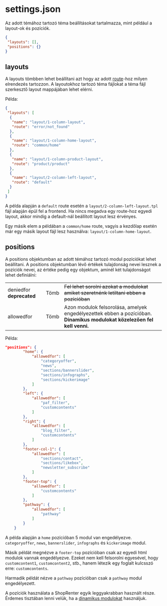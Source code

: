 # settings.json

Az adott témához tartozó téma beállításokat tartalmazza, mint például a layout-ok és pozíciók.

```json
{
 "layouts": [],
 "positions": {}
}
```

## layouts

A layouts tömbben lehet beállítani azt hogy az adott [route](../theme-global/06_routing_system.md)-hoz milyen elrendezés
tartozzon. A layoutokhoz tartozó téma fájlokat a téma fájl szerkesztő layout mappájában lehet elérni.

Példa:

```json
{
 "layouts": [
  {
   "name": "layout/1-column-layout",
   "route": "error/not_found"
  },
  {
   "name": "layout/1-column-home-layout",
   "route": "common/home"
  },
  {
   "name": "layout/1-column-product-layout",
   "route": "product/product"
  },
  {
   "name": "layout/2-column-left-layout",
   "route": "default"
  }
 ]
}
```

A példa alapján a `default` route esetén a `layout/2-column-left-layout.tpl` fájl alapján épül fel a frontend.
Ha nincs megadva egy route-hoz egyedi layout, akkor mindig a default-nál beállított layout lesz érvényes.

Egy másik elem a példában a `common/home` route, vagyis a kezdőlap esetén már egy másik layout fájl lesz használva:
`layout/1-column-home-layout`.

## positions

A positions objektumban az adott témához tartozó modul pozíciókat lehet beállítani. A positions objektumban lévő
értékek tulajdonság nevei lesznek a pozíciók nevei, az értéke pedig egy objektum, aminél két tulajdonságot lehet
definiálni:

<table>
<tr>
<td>
deniedfor <strong>deprecated</strong>
</td>
<td>
Tömb
</td>
<td><del>
Fel lehet sorolni azokat a modulokat amiket szeretnénk letiltani ebben a pozícióban
</del>
</td>
<tr>
<td>
allowedfor
</td>
<td>
Tömb
</td>
<td>
Azon modulok felsorolása, amelyek engedélyezettek ebben a pozícióban. <strong>Dinamikus modulokat közelezően fel kell venni.</strong>
</td>
</tr>
</table>

Példa:

``` json
"positions": {
        "home": {
            "allowedfor": [
                "categoryoffer",
                "news",
                "sections/bannerslider",
                "sections/infographs",
                "sections/kickerimage"
            ]
        },
        "left": {
            "allowedfor": [
                "paf_filter",
                "customcontents"
            ]
        },
        "right": {
            "allowedfor": [
                "blog_filter",
                "customcontents"
            ]
        },
        "footer-col-1": {
            "allowedfor": [
                "sections/contact",
                "sections/likebox",
                "newsletter_subscribe"
            ]
        },
        "footer-top": {
            "allowedfor": [
                "customcontents"
            ]
        },
        "pathway": {
            "allowedfor": [
                "pathway"
            ]
        }
    }
```

A példa alapján a `home` pozícióban 5 modul van engedélyezve. `categoryoffer`, `news`, `bannerslider`, `infographs` és `kickerimage` modul.

Másik példát megnézve a `footer-top` pozícióban csak az egyedi html modulok vannak engedélyezve.
Ezeket nem kell felsorolni egyesével, hogy `customcontent1`, `customcontent2`, stb., hanem létezik egy foglalt
kulcsszó erre: `customcontents`.

Harmadik példát nézve a `pathway` pozícióban csak a `pathway` modul engedélyezett.

A pozíciók használata a ShopRenter egyik leggyakrabban használt része. Érdemes tisztában lenni velük,
ha a [dinamikus modulokat](../theme-development-tools/02_theme_sections.md) használjuk.
